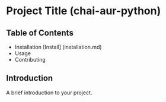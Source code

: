 
# Project Title (chai-aur-python)

## Table of Contents
- Installation
[Install] (installation.md)
- Usage
- Contributing

## Introduction
A brief introduction to your project.

